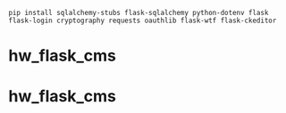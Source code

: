 


```
pip install sqlalchemy-stubs flask-sqlalchemy python-dotenv flask flask-login cryptography requests oauthlib flask-wtf flask-ckeditor
```

# hw_flask_cms
# hw_flask_cms

